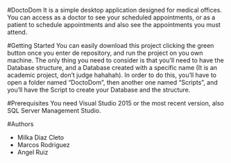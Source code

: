#DoctoDom
It is a simple desktop application designed for medical offices. You can access as a doctor to see your scheduled appointments, or as a patient to schedule appointments and also see the appointments you must attend.

#Getting Started
You can easily download this project clicking the green button once you enter de repository, and run the project on you own machine.
The only thing you need to consider is that you’ll need to have the Database structure, and a Database created with a specific name (It is an academic project, don’t judge hahahah). In order to do this, you’ll have to open a folder named “DoctoDom”, then another one named “Scripts”, and you’ll have the Script to create your Database and the structure.

#Prerequisites
You need Visual Studio 2015 or the most recent version, also SQL Server Management Studio.

#Authors
-	Milka Diaz Cleto
-	Marcos Rodriguez
-	Angel Ruiz
